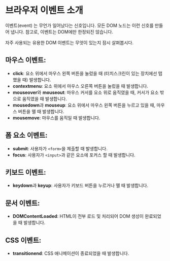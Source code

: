 # 브라우저 이벤트 소개
이벤트(event) 는 무언가 일어났다는 신호입니다. 모든 DOM 노드는 이런 신호를 만들어 냅니다. 참고로, 이벤트는 DOM에만 한정되진 않습니다.

자주 사용되는 유용한 DOM 이벤트는 무엇이 있는지 잠시 살펴봅시다.

## 마우스 이벤트:
- **click**: 요소 위에서 마우스 왼쪽 버튼을 눌렀을 때 (터치스크린이 있는 장치에선 탭 했을 때) 발생합니다.
- **contextmenu**: 요소 위에서 마우스 오른쪽 버튼을 눌렀을 때 발생합니다.
- **mouseover**와 **mouseout**: 마우스 커서를 요소 위로 움직였을 때, 커서가 요소 밖으로 움직였을 때 발생합니다.
- **mousedown**과 **mouseup**: 요소 위에서 마우스 왼쪽 버튼을 누르고 있을 때, 마우스 버튼을 뗄 때 발생합니다.
- **mousemove**: 마우스를 움직일 때 발생합니다.


## 폼 요소 이벤트:
- **submit**: 사용자가 `<form>`을 제출할 때 발생합니다.
- **focus**: 사용자가 `<input>`과 같은 요소에 포커스 할 때 발생합니다.

## 키보드 이벤트:
- **keydown**과 **keyup**: 사용자가 키보드 버튼을 누르거나 뗄 때 발생합니다.

## 문서 이벤트:
- **DOMContentLoaded**: HTML이 전부 로드 및 처리되어 DOM 생성이 완료되었을 때 발생합니다.

## CSS 이벤트:
- **transitionend**: CSS 애니메이션이 종료되었을 때 발생합니다.

